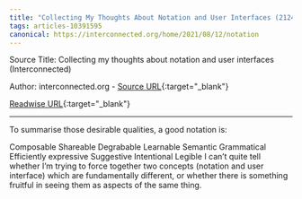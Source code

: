```yaml
---
title: "Collecting My Thoughts About Notation and User Interfaces (212474425)"
tags: articles-10391595
canonical: https://interconnected.org/home/2021/08/12/notation
---
```


Source Title: Collecting my thoughts about notation and user interfaces (Interconnected)

Author: interconnected.org - [Source URL](https://interconnected.org/home/2021/08/12/notation){:target="_blank"}

[Readwise URL](https://readwise.io/open/212474425){:target="_blank"}

---

To summarise those desirable qualities, a good notation is:

Composable
Shareable
Degrabable
Learnable
Semantic
Grammatical
Efficiently expressive
Suggestive
Intentional
Legible
I can’t quite tell whether I’m trying to force together two concepts (notation and user interface) which are fundamentally different, or whether there is something fruitful in seeing them as aspects of the same thing.
